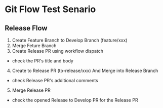 # Git Flow Test Senario

## Release Flow

1. Create Feature Branch to Develop Branch (feature/xxx)
2. Merge Feture Branch
3. Create Release PR using workflow dispatch
  - check the PR's title and body
4. Create to Release PR (to-release/xxx) And Merge into Release Branch
  - check Release PR's additional comments
5. Merge Release PR
  - check the opened Release to Develop PR for the Release PR
